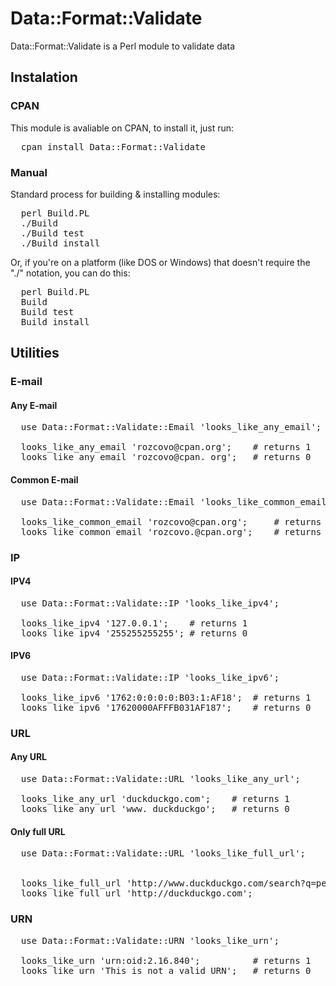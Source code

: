 # Data::Format::Validate
Data::Format::Validate is a Perl module to validate data

## Instalation

### CPAN

This module is avaliable on CPAN, to install it, just run:

<pre>
  cpan install Data::Format::Validate
</pre>

### Manual

Standard process for building & installing modules:

<pre>
  perl Build.PL
  ./Build
  ./Build test
  ./Build install
</pre>

Or, if you're on a platform (like DOS or Windows) that doesn't require the "./" notation, you can do this:

<pre>
  perl Build.PL
  Build
  Build test
  Build install
</pre>

## Utilities

### E-mail

#### Any E-mail
<pre>
  use Data::Format::Validate::Email 'looks_like_any_email';

  looks_like_any_email 'rozcovo@cpan.org';    # returns 1
  looks_like_any_email 'rozcovo@cpan. org';   # returns 0
</pre>

#### Common E-mail
<pre>
  use Data::Format::Validate::Email 'looks_like_common_email';

  looks_like_common_email 'rozcovo@cpan.org';     # returns 1
  looks_like_common_email 'rozcovo.@cpan.org';    # returns 0
</pre>

### IP

#### IPV4
<pre>
  use Data::Format::Validate::IP 'looks_like_ipv4';

  looks_like_ipv4 '127.0.0.1';    # returns 1
  looks_like_ipv4 '255255255255'; # returns 0
</pre>

#### IPV6
<pre>
  use Data::Format::Validate::IP 'looks_like_ipv6';

  looks_like_ipv6 '1762:0:0:0:0:B03:1:AF18';  # returns 1
  looks_like_ipv6 '17620000AFFFB031AF187';    # returns 0
</pre>

### URL

#### Any URL
<pre>
  use Data::Format::Validate::URL 'looks_like_any_url';

  looks_like_any_url 'duckduckgo.com';    # returns 1
  looks_like_any_url 'www. duckduckgo';   # returns 0
</pre>

#### Only full URL
<pre>
  use Data::Format::Validate::URL 'looks_like_full_url';


  looks_like_full_url 'http://www.duckduckgo.com/search?q=perl';  # returns 1
  looks_like_full_url 'http://duckduckgo.com';                    # returns 0
</pre>

### URN

<pre>
  use Data::Format::Validate::URN 'looks_like_urn';

  looks_like_urn 'urn:oid:2.16.840';          # returns 1
  looks_like_urn 'This is not a valid URN';   # returns 0
</pre>
